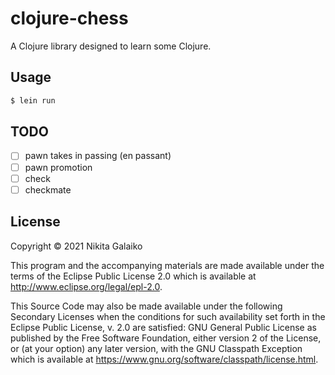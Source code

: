 # clojure-chess

A Clojure library designed to learn some Clojure.

## Usage

```sh
$ lein run
```

## TODO

* [ ] pawn takes in passing (en passant)
* [ ] pawn promotion
* [ ] check
* [ ] checkmate

## License

Copyright © 2021 Nikita Galaiko

This program and the accompanying materials are made available under the
terms of the Eclipse Public License 2.0 which is available at
http://www.eclipse.org/legal/epl-2.0.

This Source Code may also be made available under the following Secondary
Licenses when the conditions for such availability set forth in the Eclipse
Public License, v. 2.0 are satisfied: GNU General Public License as published by
the Free Software Foundation, either version 2 of the License, or (at your
option) any later version, with the GNU Classpath Exception which is available
at https://www.gnu.org/software/classpath/license.html.
